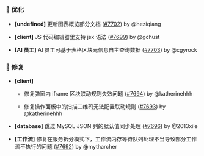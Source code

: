 ### 🚀 优化

- **[undefined]** 更新图表概览部分文档 ([#7702](https://github.com/nocobase/nocobase/pull/7702)) by @heziqiang

- **[client]** JS 代码编辑器里支持 jsx 语法 ([#7699](https://github.com/nocobase/nocobase/pull/7699)) by @gchust

- **[AI 员工]** AI 员工可基于表格区块元信息自主查询数据 ([#7703](https://github.com/nocobase/nocobase/pull/7703)) by @cgyrock

### 🐛 修复

- **[client]**
  - 修复弹窗内 iframe 区块联动规则失效问题 ([#7694](https://github.com/nocobase/nocobase/pull/7694)) by @katherinehhh

  - 修复操作面板中的扫描二维码无法配置联动规则 ([#7693](https://github.com/nocobase/nocobase/pull/7693)) by @katherinehhh

- **[database]** 跳过 MySQL JSON 列的默认值同步处理 ([#7696](https://github.com/nocobase/nocobase/pull/7696)) by @2013xile

- **[工作流]** 修复在服务拆分模式下，工作流内存等待队列处理不当导致部分工作流不执行的问题 ([#7692](https://github.com/nocobase/nocobase/pull/7692)) by @mytharcher

